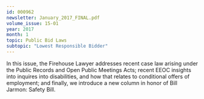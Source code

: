 ```yaml
---
id: 000962
newsletter: January_2017_FINAL.pdf
volume_issue: 15-01
year: 2017
month: 1
topic: Public Bid Laws
subtopic: "Lowest Responsible Bidder"
---
```


In this issue, the Firehouse Lawyer addresses recent case law arising under the Public Records and Open Public Meetings Acts; recent EEOC insights into inquires into disabilities, and how that relates to conditional offers of employment; and finally, we introduce a new column in honor of Bill Jarmon: Safety Bill.